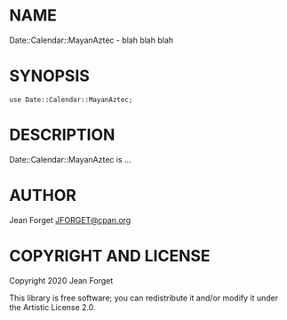 NAME
====

Date::Calendar::MayanAztec - blah blah blah

SYNOPSIS
========

```perl6
use Date::Calendar::MayanAztec;
```

DESCRIPTION
===========

Date::Calendar::MayanAztec is ...

AUTHOR
======

Jean Forget <JFORGET@cpan.org>

COPYRIGHT AND LICENSE
=====================

Copyright 2020 Jean Forget

This library is free software; you can redistribute it and/or modify it under the Artistic License 2.0.

